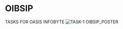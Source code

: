 # OIBSIP
TASKS FOR OASIS INFOBYTE 
![TASK-1 OIBSIP_POSTER](https://github.com/souvik-blade/OIBSIP/assets/104029276/92b2dbfb-23cf-4dfd-89aa-0650550910d6)
